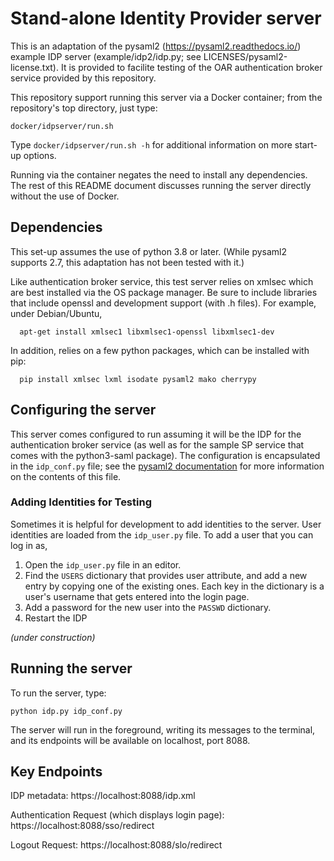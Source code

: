 # Stand-alone Identity Provider server

This is an adaptation of the pysaml2 (https://pysaml2.readthedocs.io/) example
IDP server (example/idp2/idp.py; see LICENSES/pysaml2-license.txt).  It is
provided to facilite testing of the OAR authentication broker service provided
by this repository.

This repository support running this server via a Docker container; from the
repository's top directory, just type:
```
docker/idpserver/run.sh
```

Type ``docker/idpserver/run.sh -h`` for additional information on more
start-up options.

Running via the container negates the need to install any dependencies.  The
rest of this README document discusses running the server directly without the
use of Docker.

## Dependencies

This set-up assumes the use of python 3.8 or later.  (While pysaml2 supports
2.7, this adaptation has not been tested with it.)

Like authentication broker service, this test server relies on xmlsec which are
best installed via the OS package manager.  Be sure to include libraries that
include openssl and development support (with .h files).  For example, under
Debian/Ubuntu,

```
  apt-get install xmlsec1 libxmlsec1-openssl libxmlsec1-dev 
```

In addition, relies on a few python packages, which can be installed with pip:

```
  pip install xmlsec lxml isodate pysaml2 mako cherrypy
```

## Configuring the server

This server comes configured to run assuming it will be the IDP for the
authentication broker service (as well as for the sample SP service that comes
with the python3-saml package).  The configuration is encapsulated in the
`idp_conf.py` file; see the [pysaml2
documentation](https://pysaml2.readthedocs.io/en/latest/howto/config.html) for
more information on the contents of this file.  

### Adding Identities for Testing

Sometimes it is helpful for development to add identities to the server.  User
identities are loaded from the ``idp_user.py`` file.  To add a user that you
can log in as,

1. Open the ``idp_user.py`` file in an editor.
2. Find the ``USERS`` dictionary that provides user attribute, and add a new
entry by copying one of the existing ones.  Each key in the dictionary is a
user's username that gets entered into the login page.
3. Add a password for the new user into the ``PASSWD`` dictionary.
4. Restart the IDP


_(under construction)_

## Running the server

To run the server, type:

```
python idp.py idp_conf.py
```

The server will run in the foreground, writing its messages to the terminal,
and its endpoints will be available on localhost, port 8088.

## Key Endpoints

IDP metadata:
   https://localhost:8088/idp.xml

Authentication Request (which displays login page):
   https://localhost:8088/sso/redirect

Logout Request:
   https://localhost:8088/slo/redirect

